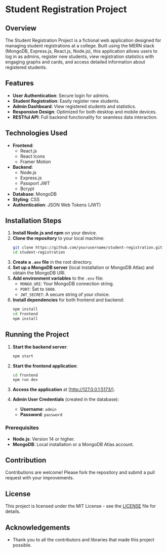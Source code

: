 # Student Registration Project

## Overview

The Student Registration Project is a fictional web application designed for managing student registrations at a college. Built using the MERN stack (MongoDB, Express.js, React.js, Node.js), this application allows users to log in as admins, register new students, view registration statistics with engaging graphs and cards, and access detailed information about registered students.

## Features

- **User Authentication**: Secure login for admins.
- **Student Registration**: Easily register new students.
- **Admin Dashboard**: View registered students and statistics.
- **Responsive Design**: Optimized for both desktop and mobile devices.
- **RESTful API**: Full backend functionality for seamless data interaction.

## Technologies Used

- **Frontend**: 
  - React.js
  - React Icons
  - Framer Motion
- **Backend**: 
  - Node.js
  - Express.js
  - Passport JWT
  - Bcrypt
- **Database**: MongoDB
- **Styling**: CSS
- **Authentication**: JSON Web Tokens (JWT)

## Installation Steps

1. **Install Node.js and npm** on your device.
2. **Clone the repository** to your local machine:
    ```bash
    git clone https://github.com/yourusername/student-registration.git
    cd student-registration
    ```
3. **Create a `.env` file** in the root directory.
4. **Set up a MongoDB server** (local installation or MongoDB Atlas) and obtain the MongoDB URI.
5. **Add environment variables** to the `.env` file:
    - `MONGO_URI`: Your MongoDB connection string.
    - `PORT`: Set to `5000`.
    - `JWT_SECRET`: A secure string of your choice.
6. **Install dependencies** for both frontend and backend:
    ```bash
    npm install
    cd frontend
    npm install
    ```

## Running the Project

1. **Start the backend server**:
    ```bash
    npm start
    ```
2. **Start the frontend application**:
    ```bash
    cd frontend
    npm run dev
    ```
3. **Access the application** at [http://127.0.0.1:5173/].

4. **Admin User Credentials** (created in the database):
    - **Username**: `admin`
    - **Password**: `password`

### Prerequisites

- **Node.js**: Version 14 or higher.
- **MongoDB**: Local installation or a MongoDB Atlas account.

## Contribution

Contributions are welcome! Please fork the repository and submit a pull request with your improvements.

## License

This project is licensed under the MIT License - see the [LICENSE](LICENSE) file for details.

## Acknowledgements

- Thank you to all the contributors and libraries that made this project possible.

